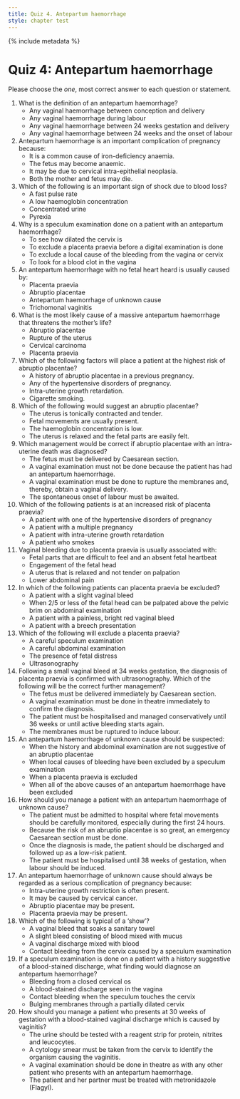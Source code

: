 ```yaml
---
title: Quiz 4. Antepartum haemorrhage
style: chapter test
---
```


{% include metadata %}

# Quiz 4: Antepartum haemorrhage

Please choose the *one*, most correct answer to each question or statement.

1.	What is the definition of an antepartum haemorrhage?
	-	Any vaginal haemorrhage between conception and delivery
	-	Any vaginal haemorrhage during labour
	+	Any vaginal haemorrhage between 24 weeks gestation and delivery
	-	Any vaginal haemorrhage between 24 weeks and the onset of labour
2.	Antepartum haemorrhage is an important complication of pregnancy because:
	-	It is a common cause of iron-deficiency anaemia.
	-	The fetus may become anaemic.
	-	It may be due to cervical intra-epithelial neoplasia.
	+	Both the mother and fetus may die.
3.	Which of the following is an important sign of shock due to blood loss?
	+	A fast pulse rate
	-	A low haemoglobin concentration
	-	Concentrated urine
	-	Pyrexia
4.	Why is a speculum examination done on a patient with an antepartum haemorrhage?
	-	To see how dilated the cervix is
	-	To exclude a placenta praevia before a digital examination is done
	+	To exclude a local cause of the bleeding from the vagina or cervix
	-	To look for a blood clot in the vagina
5.	An antepartum haemorrhage with no fetal heart heard is usually caused by:
	-	Placenta praevia
	+	Abruptio placentae
	-	Antepartum haemorrhage of unknown cause
	-	Trichomonal vaginitis
6.	What is the most likely cause of a massive antepartum haemorrhage that threatens the mother’s life?
	-	Abruptio placentae
	-	Rupture of the uterus
	-	Cervical carcinoma
	+	Placenta praevia
7.	Which of the following factors will place a patient at the highest risk of abruptio placentae? 
	+	A history of abruptio placentae in a previous pregnancy.
	-	Any of the hypertensive disorders of pregnancy.
	-	Intra-uterine growth retardation.
	-	Cigarette smoking.
8.	Which of the following would suggest an abruptio placentae?
	+	The uterus is tonically contracted and tender.
	-	Fetal movements are usually present.
	-	The haemoglobin concentration is low.
	-	The uterus is relaxed and the fetal parts are easily felt.
9.	Which management would be correct if abruptio placentae with an intra-uterine death was diagnosed?
	-	The fetus must be delivered by Caesarean section.
	-	A vaginal examination must not be done because the patient has had an antepartum haemorrhage.
	+	A vaginal examination must be done to rupture the membranes and, thereby, obtain a vaginal delivery.
	-	The spontaneous onset of labour must be awaited.
10.	Which of the following patients is at an increased risk of placenta praevia?
	-	A patient with one of the hypertensive disorders of pregnancy
	+	A patient with a multiple pregnancy
	-	A patient with intra-uterine growth retardation
	-	A patient who smokes
11.	Vaginal bleeding due to placenta praevia is usually associated with:
	-	Fetal parts that are difficult to feel and an absent fetal heartbeat
	-	Engagement of the fetal head
	+	A uterus that is relaxed and not tender on palpation
	-	Lower abdominal pain
12.	In which of the following patients can placenta praevia be excluded?
	-	A patient with a slight vaginal bleed
	+	When 2/5 or less of the fetal head can be palpated above the pelvic brim on abdominal examination
	-	A patient with a painless, bright red vaginal bleed
	-	A patient with a breech presentation
13.	Which of the following will exclude a placenta praevia?
	-	A careful speculum examination
	-	A careful abdominal examination
	-	The presence of fetal distress
	+	Ultrasonography
14.	Following a small vaginal bleed at 34 weeks gestation, the diagnosis of placenta praevia is confirmed with ultrasonography. Which of the following will be the correct further management?
	-	The fetus must be delivered immediately by Caesarean section.
	-	A vaginal examination must be done in theatre immediately to confirm the diagnosis.
	+	The patient must be hospitalised and managed conservatively until 36 weeks or until active bleeding starts again.
	-	The membranes must be ruptured to induce labour.
15.	An antepartum haemorrhage of unknown cause should be suspected:
	-	When the history and abdominal examination are not suggestive of an abruptio placentae
	-	When local causes of bleeding have been excluded by a speculum examination
	-	When a placenta praevia is excluded
	+	When all of the above causes of an antepartum haemorrhage have been excluded
16.	How should you manage a patient with an antepartum haemorrhage of unknown cause?
	+	The patient must be admitted to hospital where fetal movements should be carefully monitored, especially during the first 24 hours.
	-	Because the risk of an abruptio placentae is so great, an emergency Caesarean section must be done.
	-	Once the diagnosis is made, the patient should be discharged and followed up as a low-risk patient.
	-	The patient must be hospitalised until 38 weeks of gestation, when labour should be induced.
17.	An antepartum haemorrhage of unknown cause should always be regarded as a serious complication of pregnancy because:
	-	Intra-uterine growth restriction is often present.
	-	It may be caused by cervical cancer.
	+	Abruptio placentae may be present.
	-	Placenta praevia may be present.
18.	Which of the following is typical of a ‘show’?
	-	A vaginal bleed that soaks a sanitary towel
	+	A slight bleed consisting of blood mixed with mucus
	-	A vaginal discharge mixed with blood
	-	Contact bleeding from the cervix caused by a speculum examination
19.	If a speculum examination is done on a patient with a history suggestive of a blood-stained discharge, what finding would diagnose an antepartum haemorrhage?
	-	Bleeding from a closed cervical os
	-	A blood-stained discharge seen in the vagina
	-	Contact bleeding when the speculum touches the cervix
	+	Bulging membranes through a partially dilated cervix
20.	How should you manage a patient who presents at 30 weeks of gestation with a blood-stained vaginal discharge which is caused by vaginitis?
	-	The urine should be tested with a reagent strip for protein, nitrites and leucocytes.
	-	A cytology smear must be taken from the cervix to identify the organism causing the vaginitis.
	-	A vaginal examination should be done in theatre as with any other patient who presents with an antepartum haemorrhage.
	+	The patient and her partner must be treated with metronidazole (Flagyl).
